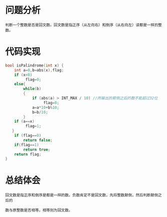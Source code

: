 # 问题分析 #

    判断一个整数是否是回文数。回文数是指正序（从左向右）和倒序（从右向左）读都是一样的整数。

# 代码实现 #
```C
bool isPalindrome(int x) {
    int a=0,b=abs(x),flag;
    if (x<0)
         flag=0;
    else{
        while(b)
        {
            if (abs(a) > INT_MAX / 10) //所输出的颠倒之后的数不能超过32位
                 flag=0;
            a=a*10+b%10;
            b=b/10;
        }
    if (a==x)
         flag=1;
   } 
    if (flag==0)
        return false;
    if(flag==1)
        return true;
    return flag;
}
```
# 总结体会 #
    回文数是指正序和倒序是都是一样的数。负数肯定不是回文数，先将整数颠倒，然后判断颠倒之后的

    数与原整数是否相等，相等则为回文数。
